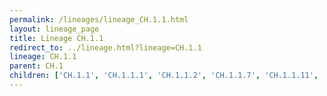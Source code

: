 ```yaml
---
permalink: /lineages/lineage_CH.1.1.html
layout: lineage_page
title: Lineage CH.1.1
redirect_to: ../lineage.html?lineage=CH.1.1
lineage: CH.1.1
parent: CH.1
children: ['CH.1.1', 'CH.1.1.1', 'CH.1.1.2', 'CH.1.1.7', 'CH.1.1.11', 'CH.1.1.15', 'CH.1.1.16']
---
```

